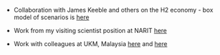 * Collaboration with James Keeble and others on the H2 economy - box model of scenarios is [here](https://github.com/paultgriffiths/H2_economy_box_model_scenarios)

* Work from my visiting scientist position at NARIT [here](https://github.com/paultgriffiths/NARIT_work)

* Work with colleagues at UKM, Malaysia [here](https://github.com/paultgriffiths/BOXMOX-ptg21) and [here](https://github.com/paultgriffiths/UKM_work)
